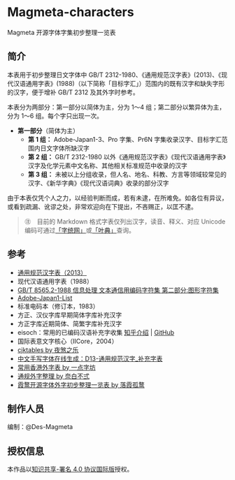 # Magmeta-characters
Magmeta 开源字体字集初步整理一览表

## 简介 
 本表用于初步整理日文字体中 GB/T 2312-1980、《通用规范汉字表》(2013)、《现代汉语通用字表》(1988)（以下简称「目标字汇」）范围内的既有汉字和缺失字形的汉字，便于增补 GB/T 2312 及其外字时参考。

本表分为两部分：第一部分以简体为主，分为 1～4 组；第二部分以繁异体为主，分为 1～6 组。每个字只出现一次。

- **第一部分**（简体为主） 
   - **第 1 组：** Adobe-Japan1-3、Pro 字集、Pr6N 字集收录汉字、目标字汇范围内日文字体所缺汉字 
   - **第 2 组：** GB/T 2312-1980 以外《通用规范汉字表》《现代汉语通用字表》汉字及化学元素中文名称、其他相关标准规范中收录的汉字 
   - **第 3 组：** 未被以上分组收录，但人名、地名、科教、方言等领域较常见的汉字、《新华字典》《现代汉语词典》收录的部分汉字 

由于本表仅凭个人之力，以经验判断而成，若有未逮，在所难免。如各位有异议，或看到疏漏、讹谬之处，非常欢迎向在下提出，不吝赐正，以匡不逮。 
  
 > ㊟　目前的 Markdown 格式字表仅列出汉字，读音、释义、对应 Unicode 编码可通过[「字统网」](https://zi.tools/)或[「叶典」](http://yedict.com/)查询。

## 参考 
  
 - [通用规范汉字表（2013）](http://www.moe.gov.cn/jyb_sjzl/ziliao/A19/201306/t20130601_186002.html) 
 - 现代汉语通用字表（1988） 
 - [GB/T 8565.2-1988 信息处理 文本通信用编码字符集 第二部分:图形字符集](https://openstd.samr.gov.cn/bzgk/gb/newGbInfo?hcno=87A92BDBEA7EBE5843EA16378837F981) 
 - [Adobe-Japan1-List](https://github.com/kyubuns/Adobe-Japan1-List)
 - 标准电码本（修订本，1983） 
 - 方正、汉仪字库早期简体字库补充汉字 
 - 方正字库近期简体、简繁字库补充汉字 
 - eisoch：常用的已编码汉语补充字收集 [知乎介绍](https://zhuanlan.zhihu.com/p/223300316) | [GitHub](https://github.com/eisoch/irg#subset-for-font) 
 - 国际表意文字核心（IICore，2004） 
 - [cjktables by 夜煞之乐](https://github.com/NightFurySL2001/cjktables) 
 - [中文手写字体在线生成：D13-通用规范汉字_补充字表](https://font.meizhanggui.com/?m=char&v=detail&id=13) 
 - [常用香港外字表 by 一点字坊](https://github.com/ichitenfont/suppchara) 
 - [通规外字整理 by 奈白不弍](https://github.com/Buernia/Waizi) 
 - [霞鹜开源字体外字初步整理一览表 by 落霞孤鹜](https://github.com/lxgw/ext-characters)

 ## 制作人员 
 编制：@Des-Magmeta

 ## 授权信息  
 本作品以[知识共享-署名 4.0 协议国际版](License.md)授权。
